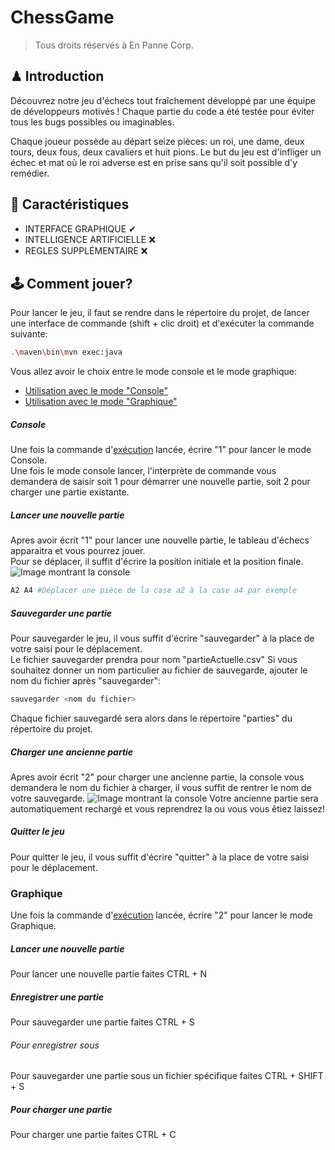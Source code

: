 # ChessGame
> Tous droits réservés à En Panne Corp.

## ♟ Introduction

Découvrez notre jeu d'échecs tout fraîchement développé par une équipe de développeurs motivés ! Chaque partie du code a été testée pour éviter tous les bugs possibles ou imaginables.

Chaque joueur possède au départ seize pièces: un roi, une dame, deux tours, deux fous, deux cavaliers et huit pions. Le but du jeu est d'infliger un échec et mat où le roi adverse est en prise sans qu'il soit possible d'y remédier.

## 🔨 Caractéristiques

- INTERFACE GRAPHIQUE ✔
- INTELLIGENCE ARTIFICIELLE ❌
- REGLES SUPPLÉMENTAIRE ❌

## 🕹 Comment jouer?

Pour lancer le jeu, il faut se rendre dans le répertoire du projet, de lancer une interface de commande (shift + clic droit) et d'exécuter la commande suivante:
```bash
.\maven\bin\mvn exec:java
```
Vous allez avoir le choix entre le mode console et le mode graphique:

* [Utilisation avec le mode "Console"](#console)
* [Utilisation avec le mode "Graphique"](#graphique)


##### Console

Une fois la commande d'[exécution](#-comment-jouer) lancée, écrire "1" pour lancer le mode Console.  
Une fois le mode console lancer, l'interprète de commande vous demandera de saisir soit 1 pour démarrer une nouvelle partie, soit 2 pour charger une partie existante.  

##### Lancer une nouvelle partie
Apres avoir écrit "1" pour lancer une nouvelle partie, le tableau d'échecs apparaitra et vous pourrez jouer.  
Pour se déplacer, il suffit d'écrire la position initiale et la position finale.
![Image montrant la console](https://cdn.discordapp.com/attachments/685203840282394720/716938571574935562/unknown.png "Image montrant la console")
```bash
A2 A4 #Déplacer une pièce de la case a2 à la case a4 par exemple
```

##### Sauvegarder une partie
Pour sauvegarder le jeu, il vous suffit d'écrire "sauvegarder" à la place de votre saisi pour le déplacement.  
Le fichier sauvegarder prendra pour nom "partieActuelle.csv"
Si vous souhaitez donner un nom particulier au fichier de sauvegarde, ajouter le nom du fichier après "sauvegarder":
```bash
sauvegarder <nom du fichier>
```
Chaque fichier sauvegardé sera alors dans le répertoire "parties" du répertoire du projet.

##### Charger une ancienne partie
Apres avoir écrit "2" pour charger une ancienne partie, la console vous demandera le nom du fichier à charger, il vous suffit de rentrer le nom de votre sauvegarde.
![Image montrant la console](https://nsa40.casimages.com/img/2020/05/26/200526073557307707.png "Image montrant la console")
Votre ancienne partie sera automatiquement rechargé et vous reprendrez la ou vous vous êtiez laissez!

##### Quitter le jeu
Pour quitter le jeu, il vous suffit d'écrire "quitter" à la place de votre saisi pour le déplacement.

### Graphique
Une fois la commande d'[exécution](#-comment-jouer) lancée, écrire "2" pour lancer le mode Graphique.

##### Lancer une nouvelle partie
Pour lancer une nouvelle partie faites CTRL + N

##### Enregistrer une partie
Pour sauvegarder une partie faites CTRL + S

###### Pour enregistrer sous
Pour sauvegarder une partie sous un fichier spécifique faites CTRL + SHIFT + S

##### Pour charger une partie
Pour charger une partie faites CTRL + C




  
